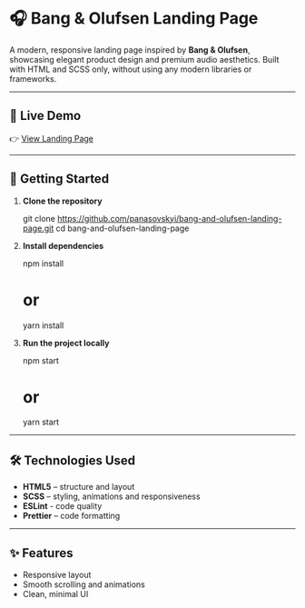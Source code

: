 # 🎧 Bang & Olufsen Landing Page

A modern, responsive landing page inspired by **Bang & Olufsen**, showcasing elegant product design and premium audio aesthetics.
Built with HTML and SCSS only, without using any modern libraries or frameworks.

---

## 🚀 Live Demo

👉 [View Landing Page](https://panasovskyi.github.io/bang-and-olufsen-landing-page/)

---

## 🚀 Getting Started

1. **Clone the repository**

   git clone https://github.com/panasovskyi/bang-and-olufsen-landing-page.git
   cd bang-and-olufsen-landing-page

2. **Install dependencies**

   npm install
   # or
   yarn install

3. **Run the project locally**

   npm start
   # or
   yarn start

---

## 🛠️ Technologies Used

* **HTML5** – structure and layout
* **SCSS** – styling, animations and responsiveness
* **ESLint** - code quality
* **Prettier** –  code formatting

---

## ✨ Features

* Responsive layout
* Smooth scrolling and animations
* Clean, minimal UI
